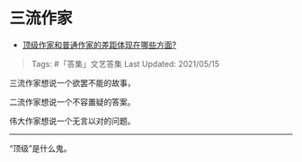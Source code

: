 # 三流作家

- [顶级作家和普通作家的差距体现在哪些方面?](https://www.zhihu.com/question/441968455/answer/1706553610)

>Tags: #「答集」文艺答集 
>Last Updated: 2021/05/15

三流作家想说一个欲罢不能的故事，

二流作家想说一个不容置疑的答案。

伟大作家想说一个无言以对的问题。

---

“顶级”是什么鬼。